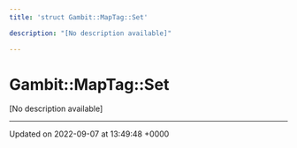 ```yaml
---
title: 'struct Gambit::MapTag::Set'

description: "[No description available]"

---
```


# Gambit::MapTag::Set





[No description available]

-------------------------------

Updated on 2022-09-07 at 13:49:48 +0000